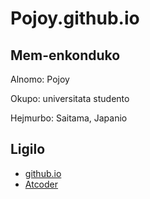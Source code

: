 # Pojoy.github.io

## Mem-enkonduko
Alnomo: Pojoy

Okupo: universitata studento

Hejmurbo: Saitama, Japanio
<!--
: Fako pri Informado kaj Komunikado
ĉeffako
-->
## Ligilo
- [github.io](http://Pojoy.github.io)
- [Atcoder](https://atcoder.jp/user/Pojoy/)
<!--
- [Twitter](https://twitter.com/96kawasemi)
-->